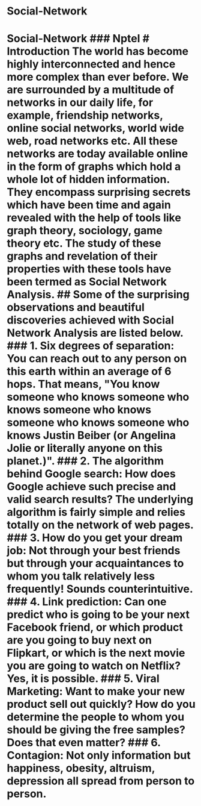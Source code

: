 # Social-Network
# Social-Network ### Nptel  # Introduction The world has become highly interconnected and hence more complex than ever before. We are surrounded by a multitude of networks in our daily life, for example, friendship networks, online social networks, world wide web, road networks etc. All these networks are today available online in the form of graphs which hold a whole lot of hidden information. They encompass surprising secrets which have been time and again revealed with the help of tools like graph theory, sociology, game theory etc. The study of these graphs and revelation of their properties with these tools have been termed as Social Network Analysis.  ## Some of the surprising observations and beautiful discoveries achieved with Social Network Analysis are listed below.  ### 1. Six degrees of separation: You can reach out to any person on this earth within an average of 6 hops. That means, "You know someone who knows someone who knows someone who knows someone who knows someone who knows Justin Beiber (or Angelina Jolie or literally anyone on this planet.)". ### 2. The algorithm behind Google search: How does Google achieve such precise and valid search results? The underlying algorithm is fairly simple and relies totally on the network of web pages. ### 3. How do you get your dream job: Not through your best friends but through your acquaintances to whom you talk relatively less frequently! Sounds counterintuitive. ### 4. Link prediction: Can one predict who is going to be your next Facebook friend, or which product are you going to buy next on Flipkart, or which is the next movie you are going to watch on Netflix? Yes, it is possible. ### 5. Viral Marketing: Want to make your new product sell out quickly? How do you determine the people to whom you should be giving the free samples? Does that even matter?  ### 6. Contagion: Not only information but happiness, obesity, altruism, depression all spread from person to person.
